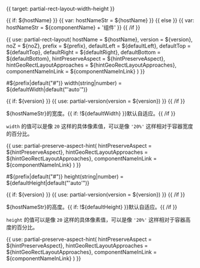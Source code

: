 
{{ target: partial-rect-layout-width-height }}

{{ if: ${hostName} }}
{{ var: hostNameStr = ${hostName} }}
{{ else }}
{{ var: hostNameStr = ${componentName} + '组件' }}
{{ /if }}

{{ use: partial-rect-layout(
    hostName = ${hostName},
    version = ${version},
    noZ = ${noZ},
    prefix = ${prefix},
    defaultLeft = ${defaultLeft},
    defaultTop = ${defaultTop},
    defaultRight = ${defaultRight},
    defaultBottom = ${defaultBottom},
    hintPreserveAspect = ${hintPreserveAspect},
    hintGeoRectLayoutApproaches = ${hintGeoRectLayoutApproaches},
    componentNameInLink = ${componentNameInLink}
) }}

#${prefix|default("#")} width(string|number) = ${defaultWidth|default("'auto'")}

<ExampleUIControlPercent default="50%"/>

{{ if: ${version} }}
{{ use: partial-version(version = ${version}) }}
{{ /if }}

${hostNameStr}的宽度。{{ if: !${defaultWidth} }}默认自适应。{{ /if }}

`width` 的值可以是像 `20` 这样的具体像素值，可以是像 `'20%'` 这样相对于容器宽度的百分比。

{{ use: partial-preserve-aspect-hint(
    hintPreserveAspect = ${hintPreserveAspect},
    hintGeoRectLayoutApproaches = ${hintGeoRectLayoutApproaches},
    componentNameInLink = ${componentNameInLink}
) }}

#${prefix|default("#")} height(string|number) = ${defaultHeight|default("'auto'")}

<ExampleUIControlPercent default="50%"/>

{{ if: ${version} }}
{{ use: partial-version(version = ${version}) }}
{{ /if }}

${hostNameStr}的高度。{{ if: !${defaultHeight} }}默认自适应。{{ /if }}

`height` 的值可以是像 `20` 这样的具体像素值，可以是像 `'20%'` 这样相对于容器高度的百分比。

{{ use: partial-preserve-aspect-hint(
    hintPreserveAspect = ${hintPreserveAspect},
    hintGeoRectLayoutApproaches = ${hintGeoRectLayoutApproaches},
    componentNameInLink = ${componentNameInLink}
) }}
